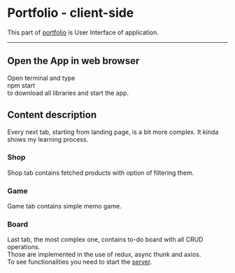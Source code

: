 # Portfolio - client-side

This part of [portfolio](https://github.com/grzpyrkowski/portfolio) is User Interface of application.

---

## Open the App in web browser

Open terminal and type \
npm start \
to download all libraries and start the app.

## Content description

Every next tab, starting from landing page, is a bit more complex. It kinda shows my learning process.

### Shop

Shop tab contains fetched products with option of filtering them.

### Game

Game tab contains simple memo game.

### Board

Last tab, the most complex one, contains to-do board with all CRUD operations. \
Those are implemented in the use of redux, async thunk and axios. \
To see functionalities you need to start the [server](../portfolio-api/README.md).
